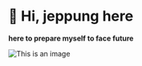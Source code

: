 # 👋 Hi, jeppung here
**here to prepare myself to face future**

![This is an image](https://media.giphy.com/media/j0kP7fOkKQlYsXTO2r/giphy.gif)


